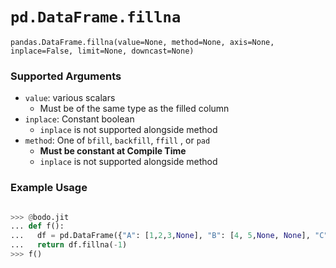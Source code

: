 # `pd.DataFrame.fillna`

`pandas.DataFrame.fillna(value=None, method=None, axis=None, inplace=False, limit=None, downcast=None)`

### Supported Arguments

- `value`: various scalars
  - Must be of the same type as the filled column
- `inplace`: Constant boolean
  - `inplace` is not supported alongside method
- `method`: One of `bfill`, `backfill`, `ffill` , or `pad`
  - **Must be constant at Compile Time**
  - `inplace` is not supported alongside method

### Example Usage

```py

>>> @bodo.jit
... def f():
...   df = pd.DataFrame({"A": [1,2,3,None], "B": [4, 5,None, None], "C": [6, None, None, None]})
...   return df.fillna(-1)
>>> f()
```
